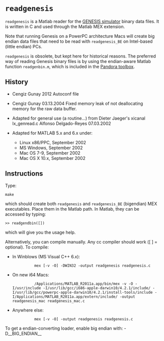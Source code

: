 `readgenesis`
===========

`readgenesis` is a Matlab reader for the [GENESIS simulator](http://genesis-sim.org/) binary data files. It is written in C and used through the Matlab MEX extension.

Note that running Genesis on a PowerPC architecture Macs will create big endian data files that need to be read with `readgenesis_BE` on Intel-based (little endian) PCs.

`readgenesis` is obsolete, but kept here for historical reasons. The preferred way of reading Genesis binary files is by using the endian-aware Matlab function `readgenbin.m`, which is included in the [Pandora toolbox](http://software.incf.org/software/pandora/).

History
-------

* Cengiz Gunay 2012
    Autoconf file

* Cengiz Gunay <cengique AT users.sf.net> 03.13.2004
    Fixed memory leak of not deallocating memory for the raw data buffer.

* Adapted for general use (a routine...)
    from Dieter Jaeger's xicanal lx_genread.c
    Alfonso Delgado-Reyes 07.03.2002

* Adapted for MATLAB 5.x and 6.x under:

    - Linux x86/PPC, September 2002
    - MS Windows, September 2002
    - Mac OS 7-9, September 2002
    - Mac OS X 10.x, September 2002
   
Instructions
------------

Type:

    make

which should create both `readgenesis` and `readgenesis_BE` (bigendian) MEX executables. Place them in the Matlab path. In Matlab, they can be accessed by typing:

    >> readgendbin([])
 
which will give you the usage help.

Alternatively, you can compile manually. Any cc compiler should work ([ ] = optional). To compile:
* In Winblows (MS Visual C++ 6.x):

                mex [-v -O] -DWIN32 -output readgenesis readgenesis.c

* On new i64 Macs:

                /Applications/MATLAB_R2011a.app/bin/mex -v -O -I/usr/include -I/usr/lib/gcc/i686-apple-darwin10/4.2.1/include/ -I/usr/lib/gcc/powerpc-apple-darwin10/4.2.1/install-tools/include -I/Applications/MATLAB_R2011a.app/extern/include/ -output readgenesis_mac readgenesis_mac.c 

* Anywhere else:

                mex [-v -O] -output readgenesis readgenesis.c

To get a endian-converting loader, enable big endian with: -D__BIG_ENDIAN__
